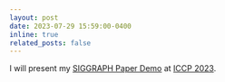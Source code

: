 ```yaml
---
layout: post
date: 2023-07-29 15:59:00-0400
inline: true
related_posts: false
---
```


 I will present my [SIGGRAPH Paper Demo](https://youtu.be/GicDHpDFlq0) at [ICCP 2023](https://iccp2023.iccp-conference.org/).
